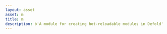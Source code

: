 ```yaml
---
layout: asset
asset: m
title: m
description: b'A module for creating hot-reloadable modules in Defold'
---
```

